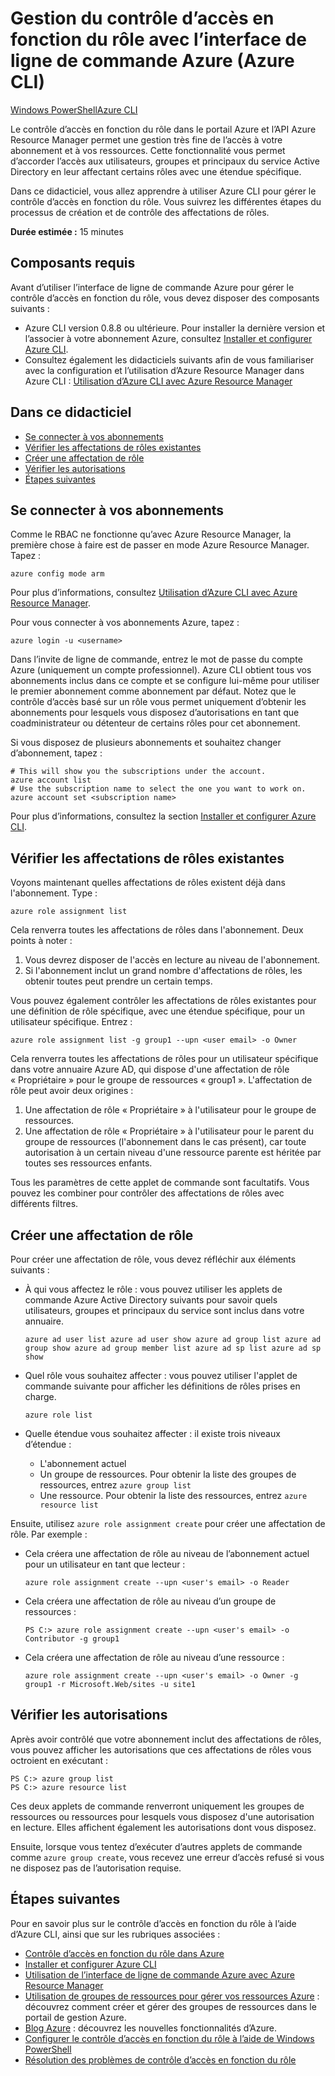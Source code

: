 <properties
	pageTitle="Gestion du contrôle d’accès en fonction du rôle avec l’interface de ligne de commande Azure"
	description="Gestion du contrôle d’accès en fonction du rôle avec l’interface de ligne de commande Azure"
	services="azure-portal"
	documentationCenter="na"
	authors="Justinha"
	manager="terrylan"
	editor=""/>

<tags
	ms.service="azure-portal"
	ms.workload="multiple"
	ms.tgt_pltfrm="command-line-interface"
	ms.devlang="na"
	ms.topic="article"
	ms.date="06/02/2015"
	ms.author="justinha"/>

# Gestion du contrôle d’accès en fonction du rôle avec l’interface de ligne de commande Azure (Azure CLI) #

<div class="dev-center-tutorial-selector sublanding"><a href="/documentation/articles/role-based-access-control-powershell.md" title="Windows PowerShell" class="current">Windows PowerShell</a><a href="/documentation/articles/role-based-access-control-../xplat-cli.md" title="Azure CLI">Azure CLI</a></div>

Le contrôle d’accès en fonction du rôle dans le portail Azure et l’API Azure Resource Manager permet une gestion très fine de l’accès à votre abonnement et à vos ressources. Cette fonctionnalité vous permet d’accorder l’accès aux utilisateurs, groupes et principaux du service Active Directory en leur affectant certains rôles avec une étendue spécifique.

Dans ce didacticiel, vous allez apprendre à utiliser Azure CLI pour gérer le contrôle d’accès en fonction du rôle. Vous suivrez les différentes étapes du processus de création et de contrôle des affectations de rôles.

**Durée estimée :** 15 minutes

## Composants requis ##

Avant d’utiliser l’interface de ligne de commande Azure pour gérer le contrôle d’accès en fonction du rôle, vous devez disposer des composants suivants :

- Azure CLI version 0.8.8 ou ultérieure. Pour installer la dernière version et l’associer à votre abonnement Azure, consultez [Installer et configurer Azure CLI](../xplat-cli.md).
- Consultez également les didacticiels suivants afin de vous familiariser avec la configuration et l’utilisation d’Azure Resource Manager dans Azure CLI : [Utilisation d’Azure CLI avec Azure Resource Manager](../xplat-cli-azure-resource-manager.md)

## Dans ce didacticiel ##

* [Se connecter à vos abonnements](#connect)
* [Vérifier les affectations de rôles existantes](#check)
* [Créer une affectation de rôle](#create)
* [Vérifier les autorisations](#verify)
* [Étapes suivantes](#next)

## <a id="connect"></a>Se connecter à vos abonnements ##

Comme le RBAC ne fonctionne qu’avec Azure Resource Manager, la première chose à faire est de passer en mode Azure Resource Manager. Tapez :

    azure config mode arm

Pour plus d’informations, consultez [Utilisation d’Azure CLI avec Azure Resource Manager](../xplat-cli-azure-resource-manager.md).

Pour vous connecter à vos abonnements Azure, tapez :

    azure login -u <username>

Dans l’invite de ligne de commande, entrez le mot de passe du compte Azure (uniquement un compte professionnel). Azure CLI obtient tous vos abonnements inclus dans ce compte et se configure lui-même pour utiliser le premier abonnement comme abonnement par défaut. Notez que le contrôle d’accès basé sur un rôle vous permet uniquement d’obtenir les abonnements pour lesquels vous disposez d’autorisations en tant que coadministrateur ou détenteur de certains rôles pour cet abonnement.

Si vous disposez de plusieurs abonnements et souhaitez changer d’abonnement, tapez :

    # This will show you the subscriptions under the account.
    azure account list
    # Use the subscription name to select the one you want to work on.
    azure account set <subscription name>

Pour plus d’informations, consultez la section [Installer et configurer Azure CLI](../xplat-cli.md).

## <a id="check"></a>Vérifier les affectations de rôles existantes ##

Voyons maintenant quelles affectations de rôles existent déjà dans l'abonnement. Type :

    azure role assignment list

Cela renverra toutes les affectations de rôles dans l'abonnement. Deux points à noter :

1. Vous devrez disposer de l'accès en lecture au niveau de l'abonnement.
2. Si l'abonnement inclut un grand nombre d'affectations de rôles, les obtenir toutes peut prendre un certain temps.

Vous pouvez également contrôler les affectations de rôles existantes pour une définition de rôle spécifique, avec une étendue spécifique, pour un utilisateur spécifique. Entrez :

    azure role assignment list -g group1 --upn <user email> -o Owner

Cela renverra toutes les affectations de rôles pour un utilisateur spécifique dans votre annuaire Azure AD, qui dispose d'une affectation de rôle « Propriétaire » pour le groupe de ressources « group1 ». L'affectation de rôle peut avoir deux origines :

1. Une affectation de rôle « Propriétaire » à l'utilisateur pour le groupe de ressources.
2. Une affectation de rôle « Propriétaire » à l'utilisateur pour le parent du groupe de ressources (l'abonnement dans le cas présent), car toute autorisation à un certain niveau d'une ressource parente est héritée par toutes ses ressources enfants.

Tous les paramètres de cette applet de commande sont facultatifs. Vous pouvez les combiner pour contrôler des affectations de rôles avec différents filtres.

## <a id="create"></a>Créer une affectation de rôle ##

Pour créer une affectation de rôle, vous devez réfléchir aux éléments suivants :

- À qui vous affectez le rôle : vous pouvez utiliser les applets de commande Azure Active Directory suivants pour savoir quels utilisateurs, groupes et principaux du service sont inclus dans votre annuaire.

    `azure ad user list
    azure ad user show
    azure ad group list
    azure ad group show
    azure ad group member list
    azure ad sp list
    azure ad sp show`

- Quel rôle vous souhaitez affecter : vous pouvez utiliser l'applet de commande suivante pour afficher les définitions de rôles prises en charge.

    `azure role list`

- Quelle étendue vous souhaitez affecter : il existe trois niveaux d’étendue :

    - L'abonnement actuel
    - Un groupe de ressources. Pour obtenir la liste des groupes de ressources, entrez `azure group list`
    - Une ressource. Pour obtenir la liste des ressources, entrez `azure resource list`

Ensuite, utilisez `azure role assignment create` pour créer une affectation de rôle. Par exemple :

 - Cela créera une affectation de rôle au niveau de l’abonnement actuel pour un utilisateur en tant que lecteur :

    `azure role assignment create --upn <user's email> -o Reader`

- Cela créera une affectation de rôle au niveau d’un groupe de ressources :

    `PS C:> azure role assignment create --upn <user's email> -o Contributor -g group1`

- Cela créera une affectation de rôle au niveau d’une ressource :

    `azure role assignment create --upn <user's email> -o Owner -g group1 -r Microsoft.Web/sites -u site1`

## <a id="verify"></a>Vérifier les autorisations ##

Après avoir contrôlé que votre abonnement inclut des affectations de rôles, vous pouvez afficher les autorisations que ces affectations de rôles vous octroient en exécutant :

    PS C:> azure group list
    PS C:> azure resource list

Ces deux applets de commande renverront uniquement les groupes de ressources ou ressources pour lesquels vous disposez d'une autorisation en lecture. Elles affichent également les autorisations dont vous disposez.

Ensuite, lorsque vous tentez d’exécuter d’autres applets de commande comme `azure group create`, vous recevez une erreur d’accès refusé si vous ne disposez pas de l’autorisation requise.

## <a id="next"></a>Étapes suivantes ##

Pour en savoir plus sur le contrôle d’accès en fonction du rôle à l’aide d’Azure CLI, ainsi que sur les rubriques associées :

- [Contrôle d’accès en fonction du rôle dans Azure](../role-based-access-control-configure.md)
- [Installer et configurer Azure CLI](../xplat-cli.md)
- [Utilisation de l’interface de ligne de commande Azure avec Azure Resource Manager](../xplat-cli-azure-resource-manager.md)
- [Utilisation de groupes de ressources pour gérer vos ressources Azure](../azure-preview-portal-using-resource-groups.md) : découvrez comment créer et gérer des groupes de ressources dans le portail de gestion Azure.
- [Blog Azure](http://blogs.msdn.com/windowsazure) : découvrez les nouvelles fonctionnalités d’Azure.
- [Configurer le contrôle d’accès en fonction du rôle à l’aide de Windows PowerShell](role-based-access-control-powershell.md)
- [Résolution des problèmes de contrôle d’accès en fonction du rôle](role-based-access-control-troubleshooting.md)
 

<!---HONumber=July15_HO3-->